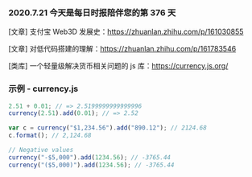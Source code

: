 ### 2020.7.21 今天是每日时报陪伴您的第 376 天

[文章] 支付宝 Web3D 发展史：<https://zhuanlan.zhihu.com/p/161030855>

[文章] 对低代码搭建的理解：<https://zhuanlan.zhihu.com/p/161783546>

[类库] 一个轻量级解决货币相关问题的 js 库：<https://currency.js.org/>

### 示例 - currency.js

```js
2.51 + 0.01; // => 2.5199999999999996
currency(2.51).add(0.01); // => 2.52

var c = currency("$1,234.56").add("890.12"); // 2124.68
c.format(); // 2,124.68

// Negative values
currency("-$5,000").add(1234.56); // -3765.44
currency("($5,000)").add(1234.56); // -3765.44
```
